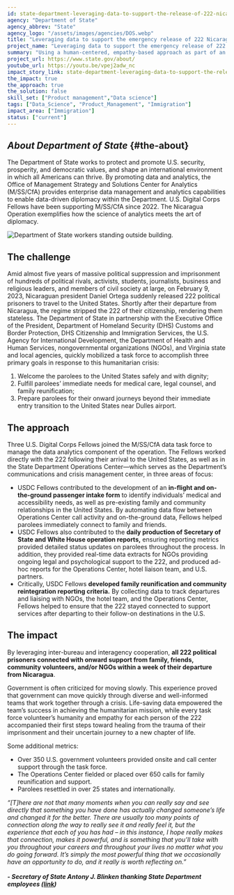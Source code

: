 ```yaml
---
id: state-department-leveraging-data-to-support-the-release-of-222-nicaraguan-political-prisoners
agency: "Department of State"
agency_abbrev: "State"
agency_logo: "/assets/images/agencies/DOS.webp"
title: "Leveraging data to support the emergency release of 222 Nicaraguan political prisoners"
project_name: "Leveraging data to support the emergency release of 222 Nicaraguan political prisoners"
summary: "Using a human-centered, empathy-based approach as part of an emergency interagency task force welcoming and supporting 222 political prisoners arriving in the United States."
project_url: https://www.state.gov/about/
youtube_url: https://youtu.be/vpej2adw_nc
impact_story_link: state-department-leveraging-data-to-support-the-release-of-222-nicaraguan-political-prisoners
the_impact: true
the_approach: true
the_solution: false
skill_set: ["Product management","Data science"]
tags: ["Data_Science", "Product_Management", "Immigration"]
impact_area: ["Immigration"]
status: ["current"]
---
```


## *About Department of State* {#the-about}
The Department of State works to protect and promote U.S. security, prosperity, and democratic values, and shape an international environment in which all Americans can thrive. By promoting data and analytics, the Office of Management Strategy and Solutions Center for Analytics (M/SS/CfA) provides enterprise data management and analytics capabilities to enable data-driven diplomacy within the Department. U.S. Digital Corps Fellows have been supporting M/SS/CfA since 2022. The Nicaragua Operation exemplifies how the science of analytics meets the art of diplomacy.

<div>
   <img src="{{site.baseurl}}/assets/images/projects/state_nica_image.webp" alt="Department of State workers standing outside building."/>
</div>

## The challenge
Amid almost five years of massive political suppression and imprisonment of hundreds of political rivals, activists, students, journalists, business and religious leaders, and members of civil society at large, on February 9, 2023, Nicaraguan president Daniel Ortega suddenly released 222 political prisoners to travel to the United States. Shortly after their departure from Nicaragua, the regime stripped the 222 of their citizenship, rendering them stateless. The Department of State in partnership with the Executive Office of the President, Department of Homeland Security (DHS) Customs and Border Protection, DHS Citizenship and Immigration Services, the U.S. Agency for International Development, the Department of Health and Human Services, nongovernmental organizations (NGOs), and Virginia state and local agencies, quickly mobilized a task force to accomplish three primary goals in response to this humanitarian crisis: 
1. Welcome the parolees to the United States safely and with dignity;
2. Fulfill parolees’ immediate needs for medical care, legal counsel, and family reunification;
3. Prepare parolees for their onward journeys beyond their immediate entry transition to the United States near Dulles airport.

## The approach
Three U.S. Digital Corps Fellows joined the M/SS/CfA data task force to manage the data analytics component of the operation. The Fellows worked directly with the 222 following their arrival to the United States, as well as in the State Department Operations Center—which serves as the Department’s communications and crisis management center, in three areas of focus:

* USDC Fellows contributed to the development of an **in-flight and on-the-ground passenger intake form** to identify individuals’ medical and accessibility needs, as well as pre-existing family and community relationships in the United States. By automating data flow between Operations Center call activity and on-the-ground data, Fellows helped parolees immediately connect to family and friends.
* USDC Fellows also contributed to the **daily production of Secretary of State and White House operation reports,** ensuring reporting metrics provided detailed status updates on parolees throughout the process. In addition, they provided real-time data extracts for NGOs providing ongoing legal and psychological support to the 222, and produced ad-hoc reports for the Operations Center, hotel liaison team, and U.S. partners.  
* Critically, USDC Fellows **developed family reunification and community reintegration reporting criteria.** By collecting data to track departures and liaising with NGOs, the hotel team, and the Operations Center, Fellows helped to ensure that the 222 stayed connected to support services after departing to their follow-on destinations in the U.S.

## The impact 

By leveraging inter-bureau and interagency cooperation, **all 222 political prisoners connected with onward support from family, friends, community volunteers, and/or NGOs within a week of their departure from Nicaragua**. 

Government is often criticized for moving slowly. This experience proved that government can move quickly through diverse and well-informed teams that work together through a crisis. Life-saving data empowered the team’s success in achieving the humanitarian mission, while every task force volunteer’s humanity and empathy for each person of the 222 accompanied their first steps toward healing from the trauma of their imprisonment and their uncertain journey to a new chapter of life.

Some additional metrics:
* Over 350 U.S. government volunteers provided onsite and call center support through the task force.
* The Operations Center fielded or placed over 650 calls for family reunification and support.
* Parolees resettled in over 25 states and internationally.

<div class="blog-quote-box">
 <em>“[T]here are not that many moments when you can really say and see directly that something you have done has actually changed someone’s life and changed it for the better.  There are usually too many points of connection along the way to really see it and really feel it, but the experience that each of you has had – in this instance, I hope really makes that connection, makes it powerful, and is something that you’ll take with you throughout your careers and throughout your lives no matter what you do going forward.  It’s simply the most powerful thing that we occasionally have an opportunity to do, and it really is worth reflecting on.”</em>
<br>
<br>
<strong><em>- Secretary of State Antony J. Blinken thanking State Department employees (<a href="https://www.state.gov/secretary-of-state-antony-j-blinken-at-an-event-thanking-members-of-the-state-department-workforce-who-helped-welcome-222-political-prisoners-from-nicaragua/">link</a>)</em></strong>
</div>
